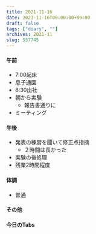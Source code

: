 ```yaml
---
title: 2021-11-16
date: 2021-11-16T00:00:00+09:00
draft: false
tags: ["diary", ""]
archives: 2021-11
slug: 557745
---
```

#### 午前
- 7:00起床
- 息子通園
- 8:30出社
- 朝から実験
  - 報告書通りに
- ミーティング
#### 午後
- 発表の練習を聞いて修正点指摘
  - ２時間は長かった
- 実験の後処理
- 残業2時間程度
#### 体調
- 普通
#### その他
#### 今日のTabs